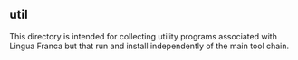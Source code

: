 ## util

This directory is intended for collecting utility programs associated with Lingua Franca
but that run and install independently of the main tool chain.
